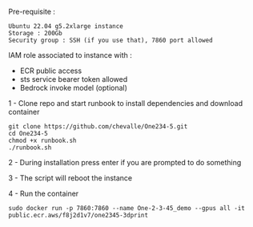 Pre-requisite :

```
Ubuntu 22.04 g5.2xlarge instance
Storage : 200Gb
Security group : SSH (if you use that), 7860 port allowed 
```

IAM role associated to instance with : 

- ECR public access
- sts service bearer token allowed
- Bedrock invoke model (optional)


1 - Clone repo and start runbook to install dependencies and download container 

```
git clone https://github.com/chevalle/One234-5.git
cd One234-5
chmod +x runbook.sh
./runbook.sh
```

2 - During installation press enter if you are prompted to do something 

3 - The script will reboot the instance

4 - Run the container 

```
sudo docker run -p 7860:7860 --name One-2-3-45_demo --gpus all -it public.ecr.aws/f8j2d1v7/one2345-3dprint
```
